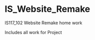 IS_Website_Remake
=================

IS117_102 Website Remake home work

Includes all work for Project
